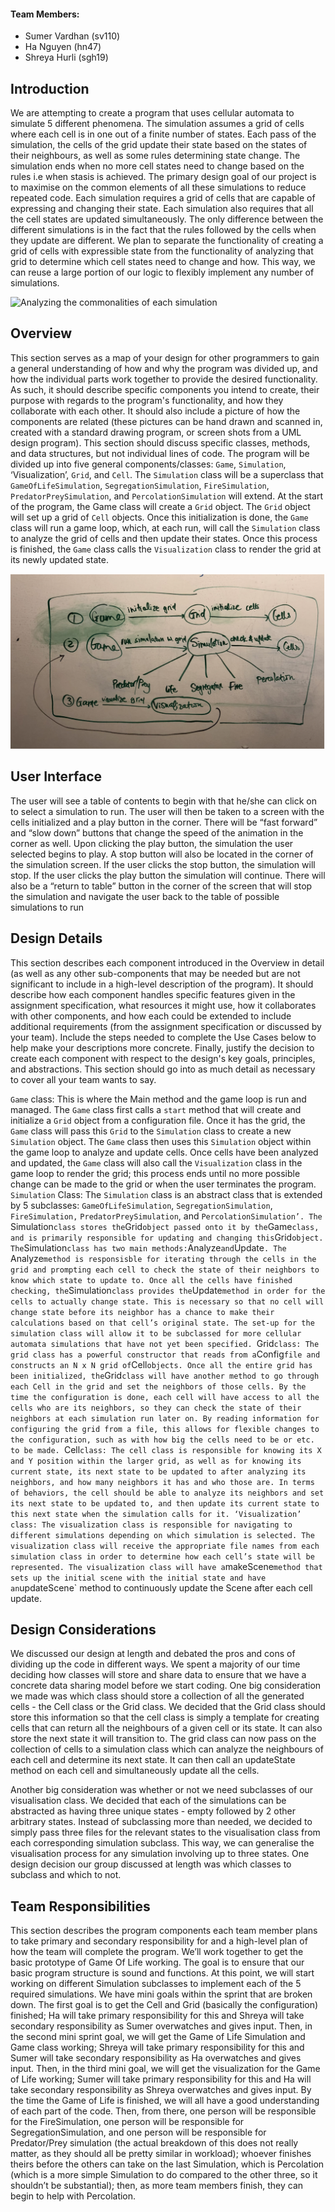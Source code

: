 #### Team Members:
* Sumer Vardhan (sv110)
* Ha Nguyen (hn47)
* Shreya Hurli (sgh19)

## Introduction
We are attempting to create a program that uses cellular automata to simulate 5 different phenomena. The simulation assumes a grid of cells where each cell is in one out of a finite number of states. Each pass of the simulation, the cells of the grid update their state based on the states of their neighbours, as well as some rules determining state change. The simulation ends when no more cell states need to change based on the rules i.e when stasis is achieved.
The primary design goal of our project is to maximise on the common elements of all these simulations to reduce repeated code. Each simulation requires a grid of cells that are capable of expressing and changing their state. Each simulation also requires that all the cell states are updated simultaneously. The only difference between the different simulations is in the fact that the rules followed by the cells when they update are different. We plan to separate the functionality of creating a grid of cells with expressible state from the functionality of analyzing that grid to determine which cell states need to change and how. This way, we can reuse a large portion of our logic to flexibly implement any number of simulations.

![Analyzing the commonalities of each simulation](Planning1.png "Planning")


## Overview
This section serves as a map of your design for other programmers to gain a general understanding of how and why the program was divided up, and how the individual parts work together to provide the desired functionality. As such, it should describe specific components you intend to create, their purpose with regards to the program's functionality, and how they collaborate with each other. It should also include a picture of how the components are related (these pictures can be hand drawn and scanned in, created with a standard drawing program, or screen shots from a UML design program). This section should discuss specific classes, methods, and data structures, but not individual lines of code.
The program will be divided up into five general components/classes: `Game`, `Simulation`,  ‘Visualization’, `Grid`, and `Cell`. The `Simulation` class will be a superclass that `GameOfLifeSimulation`, `SegregationSimulation`, `FireSimulation`, `PredatorPreySimulation`, and `PercolationSimulation` will extend. At the start of the program, the Game class will create a `Grid` object. The `Grid` object will set up a grid of `Cell` objects. Once this initialization is done, the `Game` class will run a game loop, which, at each run, will call the `Simulation` class to analyze the grid of cells and then update their states. Once this process is finished, the `Game` class calls the `Visualization` class to render the grid at its newly updated state. 

![Overview](Overview.png "Overview")

## User Interface
The user will see a table of contents to begin with that he/she can click on to select a simulation to run. The user will then be taken to a screen with the cells initialized and a play button in the corner. There will be “fast forward” and “slow down” buttons that change the speed of the animation in the corner as well. Upon clicking the play button, the simulation the user selected begins to play. A stop button will also be located in the corner of the simulation screen. If the user clicks the stop button, the simulation will stop. If the user clicks the play button the simulation will continue. There will also be a “return to table” button in the corner of the screen that will stop the simulation and navigate the user back to the table of possible simulations to run


## Design Details 
This section describes each component introduced in the Overview in detail (as well as any other sub-components that may be needed but are not significant to include in a high-level description of the program). It should describe how each component handles specific features given in the assignment specification, what resources it might use, how it collaborates with other components, and how each could be extended to include additional requirements (from the assignment specification or discussed by your team). Include the steps needed to complete the Use Cases below to help make your descriptions more concrete. Finally, justify the decision to create each component with respect to the design's key goals, principles, and abstractions. This section should go into as much detail as necessary to cover all your team wants to say. 
 
`Game` class: This is where the Main method and the game loop is run and managed. The `Game` class first calls a `start` method that will create and initialize a `Grid` object from a configuration file. Once it has the grid, the `Game` class will pass this `Grid` to the `Simulation` class to create a new `Simulation` object. The `Game` class then uses this `Simulation` object within the game loop to analyze and update cells. Once cells have been analyzed and updated, the `Game` class will also call the `Visualization` class in the game loop to render the grid; this process ends until no more possible change can be made to the grid or when the user terminates the program. 
`Simulation` Class: The `Simulation` class is an abstract class that is extended by 5 subclasses: `GameOfLifeSimulation`, `SegregationSimulation`, `FireSimulation,` `PredatorPreySimulation`, and `PercolationSimulation’. The `Simulation` class stores the `Grid` object passed onto it by the `Game` class, and is primarily responsible for updating and changing this `Grid` object. The `Simulation` class has two main methods: `Analyze` and `Update`. The `Analyze` method is responsisble for iterating through the cells in the grid and prompting each cell to check the state of their neighbors to know which state to update to. Once all the cells have finished checking, the `Simulation` class provides the `Update` method in order for the cells to actually change state. This is necessary so that no cell will change state before its neighbor has a chance to make their calculations based on that cell’s original state. The set-up for the simulation class will allow it to be subclassed for more cellular automata simulations that have not yet been specified. 
`Grid` class: The grid class has a powerful constructor that reads from a `Config` file and constructs an N x N grid of `Cell` objects. Once all the entire grid has been initialized, the `Grid` class will have another method to go through each Cell in the grid and set the neighbors of those cells. By the time the configuration is done, each cell will have access to all the cells who are its neighbors, so they can check the state of their neighbors at each simulation run later on. By reading information for configuring the grid from a file, this allows for flexible changes to the configuration, such as with how big the cells need to be or etc. to be made. 
`Cell` class: The cell class is responsible for knowing its X and Y position within the larger grid, as well as for knowing its current state, its next state to be updated to after analyzing its neighbors, and how many neighbors it has and who those are. In terms of behaviors, the cell should be able to analyze its neighbors and set its next state to be updated to, and then update its current state to this next state when the simulation calls for it.
‘Visualization’ class: The visualization class is responsible for navigating to different simulations depending on which simulation is selected. The visualization class will receive the appropriate file names from each simulation class in order to determine how each cell’s state will be represented. The visualization class will have a `makeScene` method that sets up the initial scene with the initial state and have an `updateScene` method to continuously update the Scene after each cell update. 


## Design Considerations 

We discussed our design at length and debated the pros and cons of dividing up the code in different ways. We spent a majority of our time deciding how classes will store and share data to ensure that we have a concrete data sharing model before we start coding. 
One big consideration we made was which class should store a collection of all the generated cells - the Cell class or the Grid class. We decided that the Grid class should store this information so that the cell class is simply a template for creating cells that can return all the neighbours of a given cell or its state. It can also store the next state it will transition to. The grid class can now pass on the collection of cells to a simulation class which can analyze the neighbours of each cell and determine its next state. It can then call an updateState method on each cell and simultaneously update all the cells.

Another big consideration was whether or not we need subclasses of our visualisation class. We decided that each of the simulations can be abstracted as having three unique states - empty followed by 2 other arbitrary states. Instead of subclassing more than needed, we decided to simply pass three files for the relevant states to the visualisation class from each corresponding simulation subclass. This way, we can generalise the visualisation process for any simulation involving up to three states.
One design decision our group discussed at length was which classes to subclass and which to not. 

## Team Responsibilities
This section describes the program components each team member plans to take primary and secondary responsibility for and a high-level plan of how the team will complete the program.
We’ll work together to get the basic prototype of Game Of Life working. The goal is to ensure that our basic program structure is sound and functions. At this point, we will start working 
on different Simulation subclasses to implement each of the 5 required simulations. We have mini goals within the sprint that are broken down. The first goal is to get the Cell and Grid 
(basically the configuration) finished; Ha will take primary responsibility for this and Shreya will take secondary responsibility as Sumer overwatches and gives input. Then, in the second 
mini sprint goal, we will get the Game of Life Simulation and Game class working; Shreya will take primary responsibility for this and Sumer will take secondary responsibility as Ha overwatches 
and gives input. Then, in the third mini goal, we will get the visualization for the Game of Life working; Sumer will take primary responsibility for this and Ha will take secondary responsibility 
as Shreya overwatches and gives input. By the time the Game of Life is finished, we will all have a good understanding of each part of the code. Then, from there, one person will be responsible for 
the FireSimulation, one person will be responsible for SegregationSimulation, and one person will be responsible for Predator/Prey simulation (the actual breakdown of this does not really matter, as 
they should all be pretty similar in workload); whoever finishes theirs before the others can take on the last Simulation, which is Percolation (which is a more simple Simulation to do compared to 
the other three, so it shouldn’t be substantial); then, as more team members finish, they can begin to help with Percolation. 
 
 

